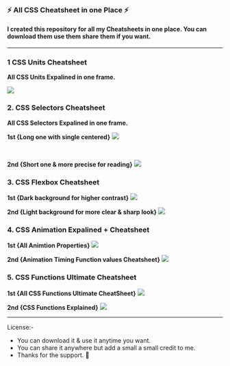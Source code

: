 ### ⚡ All CSS Cheatsheet in one Place ⚡

#### I created this repository for all my Cheatsheets in one place. You can download them use them share them if you want.

---

### 1 CSS Units Cheatsheet

**All CSS Units Expalined in one frame.**

<a href="./01-CSS Units Cheatsheet/Css Units Cheatsheet.png"><img src="./01-CSS Units Cheatsheet/Css Units Cheatsheet.png"></a>

### 2. CSS Selectors Cheatsheet

**All CSS Selectors Expalined in one frame.**

**1st {Long one with single centered}**
<a href="./02-CSS Selectors CheatSheet/Css Selectors Cheatsheet.png"><img src="./02-CSS Selectors CheatSheet/Css Selectors Cheatsheet.png"></a>

<br/>

**2nd {Short one & more precise for reading}**
<a href="./02-CSS Selectors CheatSheet/Css Selectors CheatSheet - 01.png"><img src="./02-CSS Selectors CheatSheet/Css Selectors CheatSheet - 01.png"></a>

### 3. CSS Flexbox Cheatsheet

**1st {Dark background for higher contrast}**
<a href="./03-CSS Flexbox Cheatsheet/Css Flexbox Cheatsheet.png"><img src="./03-CSS Flexbox Cheatsheet/Css Flexbox Cheatsheet.png"></a>

**2nd {Light background for more clear & sharp look}**
<a href="./03-CSS Flexbox Cheatsheet/Css Flexbox Cheatsheet - bg.png"><img src="./03-CSS Flexbox Cheatsheet/Css Flexbox Cheatsheet - bg.png"></a>

### 4. CSS Animation Expalined + Cheatsheet

**1st {All Animtion Properties}**
<a href="./04-CSS Animation CheatSheet/Css Animation Explained + Cheatsheet.png"><img src="./04-CSS Animation CheatSheet/Css Animation Explained + Cheatsheet.png"></a>

**2nd {Animation Timing Function values Cheatsheet}**
<a href="./04-CSS Animation CheatSheet/Animtion Timing Function.png"><img src="./04-CSS Animation CheatSheet/Animtion Timing Function.png"></a>

### 5. CSS Functions Ultimate Cheatsheet

**1st {All CSS Functions Ultimate CheatSheet}**
<a href="./05-All CSS Functions Cheatsheet/CSS Functions Cheatsheet.png"><img src="./05-All CSS Functions Cheatsheet/CSS Functions Cheatsheet.png"></a>

**2nd {CSS Functions Explained}**
<a href="./05-All CSS Functions Cheatsheet/CSS Function Explained.png"><img src="./05-All CSS Functions Cheatsheet/CSS Function Explained.png"></a>

---

License:-

- You can download it & use it anytime you want.
- You can share it anywhere but add a small a small credit to me.
- Thanks for the support. 💜
